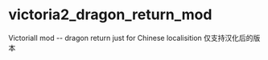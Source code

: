 # victoria2_dragon_return_mod
VictoriaII mod -- dragon return 
just for Chinese localisition 仅支持汉化后的版本
